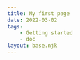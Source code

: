 ```yaml
---
title: My first page
date: 2022-03-02
tags: 
    - Getting started
    - doc
layout: base.njk
---
```

